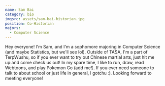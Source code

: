 ```yaml
---
name: Sam Bai
category: bio
imgsrc: assets/sam-bai-historian.jpg
position: Co-Historian
majors:
  - Computer Science
---
```

Hey everyone! I'm Sam, and I'm a sophomore majoring in Computer Science (and maybe Statistics, but we'll see lol). Outside of TASA, I'm a part of TerpWushu, so if you ever want to try out Chinese martial arts, just hit me up and come check us out! In my spare time, I like to run, draw, read Webtoons, and play Pokemon Go (add me!). If you ever need someone to talk to about school or just life in general, I gotchu :). Looking forward to meeting everyone!